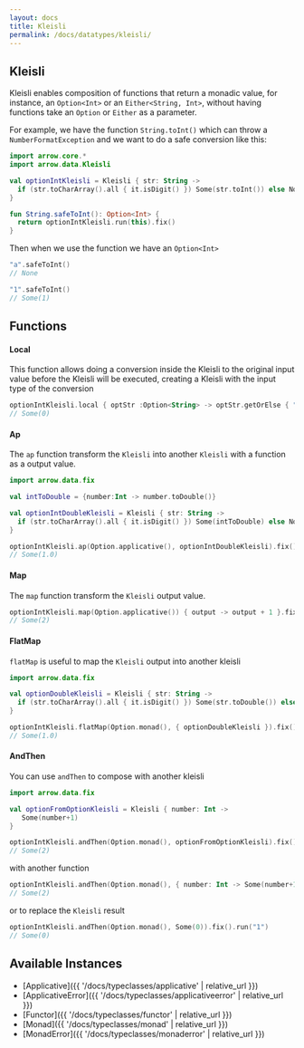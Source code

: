 ```yaml
---
layout: docs
title: Kleisli
permalink: /docs/datatypes/kleisli/
---
```


## Kleisli
Kleisli enables composition of functions that return a monadic value, for instance, an `Option<Int>` or an `Either<String, Int>`, without having functions take an `Option` or `Either` as a parameter.

For example, we have the function `String.toInt()` which can throw a `NumberFormatException` and we want to do a safe conversion like this:

```kotlin
import arrow.core.*
import arrow.data.Kleisli

val optionIntKleisli = Kleisli { str: String ->
  if (str.toCharArray().all { it.isDigit() }) Some(str.toInt()) else None
}

fun String.safeToInt(): Option<Int> {
  return optionIntKleisli.run(this).fix()
}
```

Then when we use the function we have an `Option<Int>`

```kotlin
"a".safeToInt()
// None
```
```kotlin
"1".safeToInt()
// Some(1)
```

## Functions

#### Local
This function allows doing a conversion inside the Kleisli to the original input value before the Kleisli will be executed, creating a Kleisli with the input type of the conversion

```kotlin
optionIntKleisli.local { optStr :Option<String> -> optStr.getOrElse { "0" } }.run(None)
// Some(0)
```

#### Ap
The `ap` function transform the `Kleisli` into another `Kleisli` with a function as a output value.

```kotlin
import arrow.data.fix

val intToDouble = {number:Int -> number.toDouble()}

val optionIntDoubleKleisli = Kleisli { str: String ->
  if (str.toCharArray().all { it.isDigit() }) Some(intToDouble) else None
}

optionIntKleisli.ap(Option.applicative(), optionIntDoubleKleisli).fix().run("1")
// Some(1.0)
```

#### Map
The `map` function transform the `Kleisli` output value.

```kotlin
optionIntKleisli.map(Option.applicative()) { output -> output + 1 }.fix().run("1")
// Some(2)
```

#### FlatMap
`flatMap` is useful to map the `Kleisli` output into another kleisli

```kotlin
import arrow.data.fix

val optionDoubleKleisli = Kleisli { str: String ->
  if (str.toCharArray().all { it.isDigit() }) Some(str.toDouble()) else None
}

optionIntKleisli.flatMap(Option.monad(), { optionDoubleKleisli }).fix().run("1")
// Some(1.0)
```


#### AndThen
You can use `andThen` to compose with another kleisli

```kotlin
import arrow.data.fix

val optionFromOptionKleisli = Kleisli { number: Int ->
   Some(number+1)
}

optionIntKleisli.andThen(Option.monad(), optionFromOptionKleisli).fix().run("1")
// Some(2)
```

with another function

```kotlin
optionIntKleisli.andThen(Option.monad(), { number: Int -> Some(number+1) }).fix().run("1")
// Some(2)
```

or to replace the `Kleisli` result

```kotlin
optionIntKleisli.andThen(Option.monad(), Some(0)).fix().run("1")
// Some(0)
```

## Available Instances

* [Applicative]({{ '/docs/typeclasses/applicative' | relative_url }})
* [ApplicativeError]({{ '/docs/typeclasses/applicativeerror' | relative_url }})
* [Functor]({{ '/docs/typeclasses/functor' | relative_url }})
* [Monad]({{ '/docs/typeclasses/monad' | relative_url }})
* [MonadError]({{ '/docs/typeclasses/monaderror' | relative_url }})
